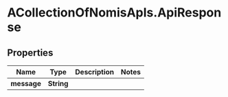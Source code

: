 # ACollectionOfNomisApIs.ApiResponse

## Properties
Name | Type | Description | Notes
------------ | ------------- | ------------- | -------------
**message** | **String** |  | 


